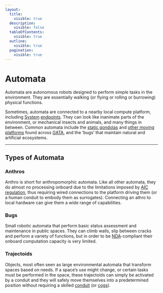 ```yaml
---
layout:
  title:
    visible: true
  description:
    visible: false
  tableOfContents:
    visible: true
  outline:
    visible: true
  pagination:
    visible: true
---
```


# Automata

Automata are autonomous robots designed to perform simple tasks in the environment. They are essentially walking (or flying or rolling or burrowing) physical functions.

Sometimes, automata are connected to a nearby local compute platform, including [System](../../nations/gata/politics/the-system.md) [endpoints](endpoints.md). They can look like inanimate parts of the environment, or mechanical insects and animals, and many things in between. Common automata include the [static gondolas](statics.md#gondolas) and [other moving platforms](statics.md#static-engines-and-motion) found across [GATA](../../nations/gata/), and the ‘bugs’ that maintain natural and artificial ecosystems.

***

## Types of Automata

### **Anthros**

Anthro is short for anthropomorphic automata. Like all other automata, they do almost no processing onboard due to the limitations imposed by [AIC regulation](../../nations/gata/institutions/atlan-information-control.md), thus requiring wired connections to the platform driving them (or a human conduit to embody them as surrogates). Connecting an athro to local hardware can give them a wide range of capabilities.

### **Bugs**

Small robotic automata that perform basic status assessment and maintenance in public spaces. They can climb walls, slip between cracks and perform a variety of functions, but in order to be [NDA](../../nations/gata/politics/new-dawn-accords.md)-compliant their onboard computation capacity is very limited.

### Trajectoids

Objects, most often seen as large environmental automata that transform spaces based on needs. If a space’s use might change, or certain tasks must be performed in the space, these trajectoids can simply be activated by a conduit and they will safely move themselves into a predetermined position without requiring a skilled [conduit](links.md#conduits) (or [cogs](cogs.md)).
